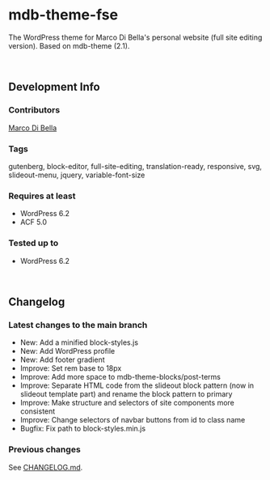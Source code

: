 # mdb-theme-fse
The WordPress theme for Marco Di Bella's personal website (full site editing version). Based on mdb-theme (2.1).

<br>

## Development Info

### Contributors
[Marco Di Bella](https://github.com/mdibella-dev)

### Tags
gutenberg, block-editor, full-site-editing, translation-ready, responsive, svg, slideout-menu, jquery, variable-font-size

### Requires at least

* WordPress 6.2
* ACF 5.0

### Tested up to

* WordPress 6.2

<br>

## Changelog

### Latest changes to the main branch

* New: Add a minified block-styles.js
* New: Add WordPress profile
* New: Add footer gradient
* Improve: Set rem base to 18px
* Improve: Add more space to mdb-theme-blocks/post-terms
* Improve: Separate HTML code from the slideout block pattern (now in slideout template part) and rename the block pattern to primary
* Improve: Make structure and selectors of site components more consistent
* Improve: Change selectors of navbar buttons from id to class name
* Bugfix: Fix path to block-styles.min.js

### Previous changes

See [CHANGELOG.md](https://github.com/mdibella-dev/mdb-theme-fse/blob/main/CHANGELOG.md).
